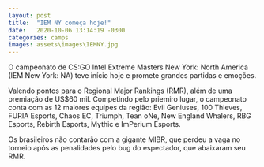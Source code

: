 ```yaml
---
layout: post
title:  "IEM NY começa hoje!"
date:   2020-10-06 13:14:19 -0300
categories: camps
images: assets\images\IEMNY.jpg
---
```


<p>
O campeonato de CS:GO Intel Extreme Masters New York: North America (IEM New York: NA) teve início hoje e promete grandes partidas e emoções.
</p>

<p>
Valendo pontos para o Regional Major Rankings (RMR), além de uma premiação de US$60 mil. Competindo pelo priemiro lugar, o campeonato conta com as 12 maiores equipes da região: Evil Geniuses, 100 Thieves, FURIA Esports, Chaos EC, Triumph, Tean oNe, New England Whalers, RBG Esports, Rebirth Esports, Mythic e ImPerium Esports.
</p>

<p>
Os brasileiros não contarão com a gigante MIBR, que perdeu a vaga no torneio após as penalidades pelo bug do espectador, que abaixaram seu RMR.
</p>

<img src="{{ 'assets/images/IEMNY.jpg' | relative_url }}" alt="">